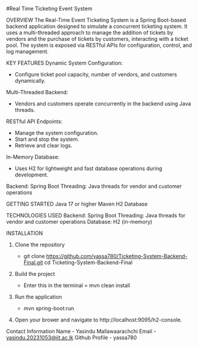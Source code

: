 #Real Time Ticketing Event System 

OVERVIEW
The Real-Time Event Ticketing System is a Spring Boot-based backend application designed to simulate a concurrent ticketing system. 
It uses a multi-threaded approach to manage the addition of tickets by vendors and the purchase of tickets by customers, 
interacting with a ticket pool. The system is exposed via RESTful APIs for configuration, control, and log management.

KEY FEATURES
Dynamic System Configuration:
 - Configure ticket pool capacity, number of vendors, and customers dynamically.
   
Multi-Threaded Backend:
 - Vendors and customers operate concurrently in the backend using Java threads.

RESTful API Endpoints:
 - Manage the system configuration.
 - Start and stop the system.
 - Retrieve and clear logs.

In-Memory Database:
 - Uses H2 for lightweight and fast database operations during development.


Backend: Spring Boot
Threading: Java threads for vendor and customer operations

GETTING STARTED
Java 17 or higher
Maven
H2 Database

TECHNOLOGIES USED
Backend: Spring Boot
Threading: Java threads for vendor and customer operations
Database: H2 (in-memory)

INSTALLATION
1. Clone the repository
   - git clone https://github.com/yassa780/Ticketing-System-Backend-Final.git
     cd Ticketing-System-Backend-Final

2. Build the project
   - Enter this in the terminal = mvn clean install

3. Run the application
    - mvn spring-boot:run
      
4. Open your brower and navigate to http://localhost:9095/h2-console.

Contact Information
Name - Yasindu Mallawaarachchi
Email - yasindu.20231053@iit.ac.lk
Github Profile - yassa780
     




